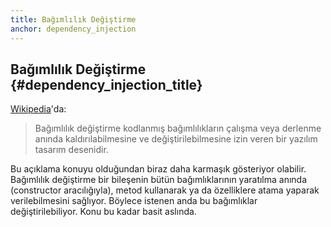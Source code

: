 ```yaml
---
title: Bağımlılık Değiştirme
anchor: dependency_injection
---
```


## Bağımlılık Değiştirme {#dependency_injection_title}

[Wikipedia](http://en.wikipedia.org/wiki/Dependency_injection)'da:

> Bağımlılık değiştirme kodlanmış bağımlılıkların çalışma veya derlenme anında kaldırılabilmesine ve değiştirilebilmesine izin veren 
> bir yazılım tasarım desenidir.

Bu açıklama konuyu olduğundan biraz daha karmaşık gösteriyor olabilir.
Bağımlılık değiştirme bir bileşenin bütün bağımlıklarının yaratılma anında (constructor aracılığıyla),
metod kullanarak ya da özelliklere atama yaparak verilebilmesini sağlıyor. Böylece istenen anda bu bağımlıklar değiştirilebiliyor.
Konu bu kadar basit aslında.
